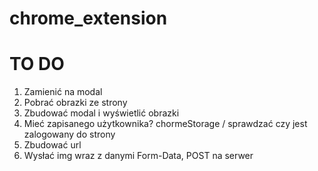 # chrome_extension


# TO DO
1. Zamienić na modal
2. Pobrać obrazki ze strony
3. Zbudować modal i wyświetlić obrazki
4. Mieć zapisanego użytkownika? chormeStorage / sprawdzać czy jest zalogowany do strony
5. Zbudować url
6. Wysłać img wraz z danymi Form-Data, POST na serwer